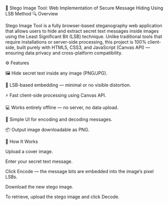 🧩 Stego Image Tool: Web Implementation of Secure Message Hiding Using LSB Method
🔍 Overview

Stego Image Tool is a fully browser-based steganography web application that allows users to hide and extract secret text messages inside images using the Least Significant Bit (LSB) technique.
Unlike traditional tools that require installations or server-side processing, this project is 100% client-side, built purely with HTML5, CSS3, and JavaScript (Canvas API) — ensuring data privacy and cross-platform compatibility.

⚙️ Features

🖼️ Hide secret text inside any image (PNG/JPG).

🔐 LSB-based embedding — minimal or no visible distortion.

⚡ Fast client-side processing using Canvas API.

💻 Works entirely offline — no server, no data upload.

🧩 Simple UI for encoding and decoding messages.

📦 Output image downloadable as PNG.

🧠 How It Works

Upload a cover image.

Enter your secret text message.

Click Encode — the message bits are embedded into the image’s pixel LSBs.

Download the new stego image.

To retrieve, upload the stego image and click Decode.
